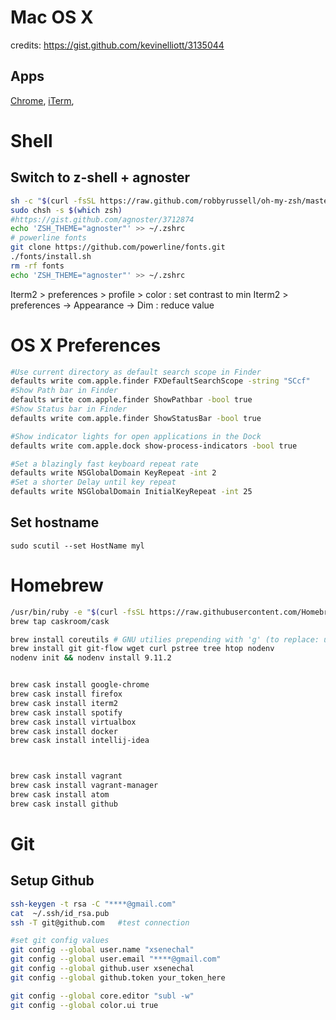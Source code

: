 # Mac OS X

credits: https://gist.github.com/kevinelliott/3135044

Apps
----
[Chrome](http://google.com/chrome),
[iTerm](http://iterm2.com),



# Shell

Switch to z-shell + agnoster
---------------
```bash
sh -c "$(curl -fsSL https://raw.github.com/robbyrussell/oh-my-zsh/master/tools/install.sh)"
sudo chsh -s $(which zsh)
#https://gist.github.com/agnoster/3712874
echo 'ZSH_THEME="agnoster"' >> ~/.zshrc
# powerline fonts
git clone https://github.com/powerline/fonts.git
./fonts/install.sh
rm -rf fonts
echo 'ZSH_THEME="agnoster"' >> ~/.zshrc
```
Iterm2 > preferences > profile > color : set contrast to min
Iterm2 > preferences -> Appearance -> Dim : reduce value



# OS X Preferences

```bash
#Use current directory as default search scope in Finder
defaults write com.apple.finder FXDefaultSearchScope -string "SCcf"
#Show Path bar in Finder
defaults write com.apple.finder ShowPathbar -bool true
#Show Status bar in Finder
defaults write com.apple.finder ShowStatusBar -bool true

#Show indicator lights for open applications in the Dock
defaults write com.apple.dock show-process-indicators -bool true

#Set a blazingly fast keyboard repeat rate
defaults write NSGlobalDomain KeyRepeat -int 2
#Set a shorter Delay until key repeat
defaults write NSGlobalDomain InitialKeyRepeat -int 25

```

Set hostname
------------
`sudo scutil --set HostName myl`



# Homebrew


```bash
/usr/bin/ruby -e "$(curl -fsSL https://raw.githubusercontent.com/Homebrew/install/master/install)"
brew tap caskroom/cask
```

```bash
brew install coreutils # GNU utilies prepending with 'g' (to replace: use --default-names)
brew install git git-flow wget curl pstree tree htop nodenv
nodenv init && nodenv install 9.11.2


brew cask install google-chrome
brew cask install firefox
brew cask install iterm2
brew cask install spotify
brew cask install virtualbox
brew cask install docker
brew cask install intellij-idea



brew cask install vagrant
brew cask install vagrant-manager
brew cask install atom
brew cask install github
```


# Git

Setup Github
------------
```bash
ssh-keygen -t rsa -C "****@gmail.com"
cat  ~/.ssh/id_rsa.pub
ssh -T git@github.com	#test connection

#set git config values
git config --global user.name "xsenechal"
git config --global user.email "****@gmail.com"
git config --global github.user xsenechal
git config --global github.token your_token_here

git config --global core.editor "subl -w"
git config --global color.ui true
```
